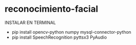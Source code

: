 # reconocimiento-facial

INSTALAR EN TERMINAL 
- pip install opencv-python numpy mysql-connector-python
- pip install SpeechRecognition pyttsx3 PyAudio
